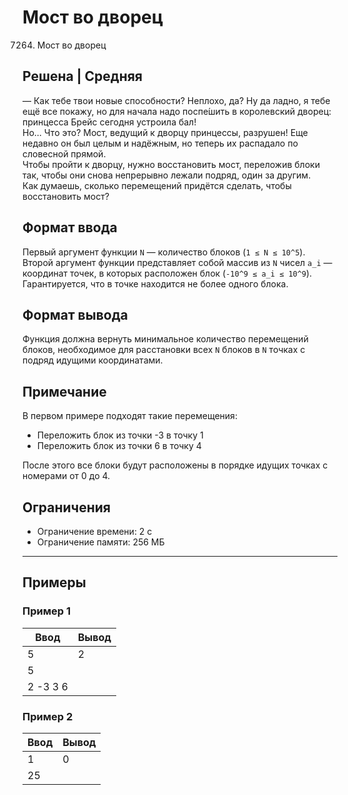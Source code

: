 # Мост во дворец

7264. Мост во дворец

**Решена** | **Средняя**
---


— Как тебе твои новые способности? Неплохо, да? Ну да ладно, я тебе ещё все покажу, но для начала надо поспе́шить в королевский дворец: принцесса Брейс сегодня устроила бал!  
Но... Что это? Мост, ведущий к дворцу принцессы, разрушен! Еще недавно он был целым и надёжным, но теперь их распадало по словесной прямой.  
Чтобы пройти к дворцу, нужно восстановить мост, переложив блоки так, чтобы они снова непрерывно лежали подряд, один за другим.  
Как думаешь, сколько перемещений придётся сделать, чтобы восстановить мост?

## Формат ввода
Первый аргумент функции `N` — количество блоков (`1 ≤ N ≤ 10^5`).  
Второй аргумент функции представляет собой массив из `N` чисел `a_i` — координат точек, в которых расположен блок (`-10^9 ≤ a_i ≤ 10^9`). Гарантируется, что в точке находится не более одного блока.

## Формат вывода
Функция должна вернуть минимальное количество перемещений блоков, необходимое для расстановки всех `N` блоков в `N` точках с подряд идущими координатами.

## Примечание
В первом примере подходят такие перемещения:
- Переложить блок из точки -3 в точку 1
- Переложить блок из точки 6 в точку 4

После этого все блоки будут расположены в порядке идущих точках с номерами от 0 до 4.

## Ограничения
- Ограничение времени: 2 с
- Ограничение памяти: 256 МБ

---

## Примеры

### Пример 1

| Ввод | Вывод |
|-------|--------|
| 5           | 2       |
| 5           |        |
|  2 -3 3 6   |       |


### Пример 2

| Ввод    | Вывод |
|----------|--------|
| 1    |  0    |
|  25  |       |
